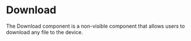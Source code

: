 # Download

The Download component is a non-visible component that allows users to download any file to the device.


